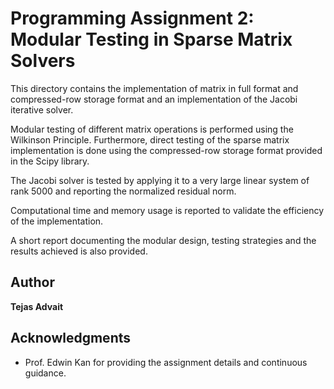# Programming Assignment 2: Modular Testing in Sparse Matrix Solvers

This directory contains the implementation of matrix in full format and compressed-row storage format and an implementation of the Jacobi iterative solver.

Modular testing of different matrix operations is performed using the Wilkinson Principle. Furthermore, direct testing of the sparse matrix implementation is done using the compressed-row storage format provided in the Scipy library.

The Jacobi solver is tested by applying it to a very large linear system of rank 5000 and reporting the normalized residual norm.

Computational time and memory usage is reported to validate the efficiency of the implementation.

A short report documenting the modular design, testing strategies and the results achieved is also provided.


## Author

**Tejas Advait**



## Acknowledgments

* Prof. Edwin Kan for providing the assignment details and continuous guidance.